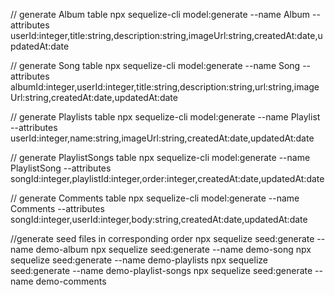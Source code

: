// generate Album table
npx sequelize-cli model:generate --name Album --attributes userId:integer,title:string,description:string,imageUrl:string,createdAt:date,updatedAt:date

// generate Song table
npx sequelize-cli model:generate --name Song --attributes albumId:integer,userId:integer,title:string,description:string,url:string,imageUrl:string,createdAt:date,updatedAt:date

// generate Playlists table
npx sequelize-cli model:generate --name Playlist --attributes userId:integer,name:string,imageUrl:string,createdAt:date,updatedAt:date

// generate PlaylistSongs table
npx sequelize-cli model:generate --name PlaylistSong --attributes songId:integer,playlistId:integer,order:integer,createdAt:date,updatedAt:date

// generate Comments table
npx sequelize-cli model:generate --name Comments --attributes songId:integer,userId:integer,body:string,createdAt:date,updatedAt:date

//generate seed files in corresponding order
npx sequelize seed:generate --name demo-album
npx sequelize seed:generate --name demo-song
npx sequelize seed:generate --name demo-playlists
npx sequelize seed:generate --name demo-playlist-songs
npx sequelize seed:generate --name demo-comments
